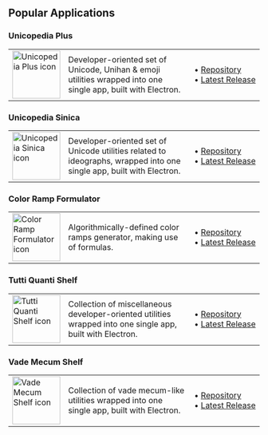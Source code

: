 ## Popular Applications

### Unicopedia Plus

<table>
  <tr>
    <td><img src="https://github.com/tonton-pixel/unicopedia-plus/blob/master/icons/icon-256.png" width="96px" alt="Unicopedia Plus icon"></td>
    <td>Developer-oriented set of Unicode, Unihan & emoji utilities wrapped into one single app, built with Electron.</td>
    <td>
      •&nbsp;<a href="https://github.com/tonton-pixel/unicopedia-plus">Repository</a>
      <br>
      •&nbsp;<a href="https://github.com/tonton-pixel/unicopedia-plus/releases/latest">Latest&nbsp;Release</a>
    </td>
  </tr>
</table>

### Unicopedia Sinica

<table>
  <tr>
    <td><img src="https://github.com/tonton-pixel/unicopedia-sinica/blob/master/icons/icon-256.png" width="96px" alt="Unicopedia Sinica icon"></td>
    <td>Developer-oriented set of Unicode utilities related to ideographs, wrapped into one single app, built with Electron.</td>
    <td>
      •&nbsp;<a href="https://github.com/tonton-pixel/unicopedia-sinica">Repository</a>
      <br>
      •&nbsp;<a href="https://github.com/tonton-pixel/unicopedia-sinica/releases/latest">Latest&nbsp;Release</a>
    </td>
  </tr>
</table>

### Color Ramp Formulator

<table>
  <tr>
    <td><img src="https://github.com/tonton-pixel/color-ramp-formulator/blob/master/icons/icon-256.png" width="96px" alt="Color Ramp Formulator icon"></td>
    <td>Algorithmically-defined color ramps generator, making use of formulas.</td>
    <td>
      •&nbsp;<a href="https://github.com/tonton-pixel/color-ramp-formulator">Repository</a>
      <br>
      •&nbsp;<a href="https://github.com/tonton-pixel/color-ramp-formulator/releases/latest">Latest&nbsp;Release</a>
    </td>
  </tr>
</table>

### Tutti Quanti Shelf

<table>
  <tr>
    <td><img src="https://github.com/tonton-pixel/tutti-quanti-shelf/blob/master/icons/icon-256.png" width="96px" alt="Tutti Quanti Shelf icon"></td>
    <td>Collection of miscellaneous developer-oriented utilities wrapped into one single app, built with Electron.</td>
    <td>
      •&nbsp;<a href="https://github.com/tonton-pixel/tutti-quanti-shelf">Repository</a>
      <br>
      •&nbsp;<a href="https://github.com/tonton-pixel/tutti-quanti-shelf/releases/latest">Latest&nbsp;Release</a>
    </td>
  </tr>
</table>

### Vade Mecum Shelf

<table>
  <tr>
    <td><img src="https://github.com/tonton-pixel/vade-mecum-shelf/blob/master/icons/icon-256.png" width="96px" alt="Vade Mecum Shelf icon"></td>
    <td>Collection of vade mecum-like utilities wrapped into one single app, built with Electron.</td>
    <td>
      •&nbsp;<a href="https://github.com/tonton-pixel/vade-mecum-shelf">Repository</a>
      <br>
      •&nbsp;<a href="https://github.com/tonton-pixel/vade-mecum-shelf/releases/latest">Latest&nbsp;Release</a>
    </td>
  </tr>
</table>

